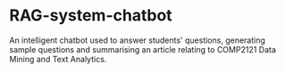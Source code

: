 # RAG-system-chatbot

An intelligent chatbot used to answer students' questions, generating sample questions and summarising an article relating to COMP2121 Data Mining and Text Analytics.
